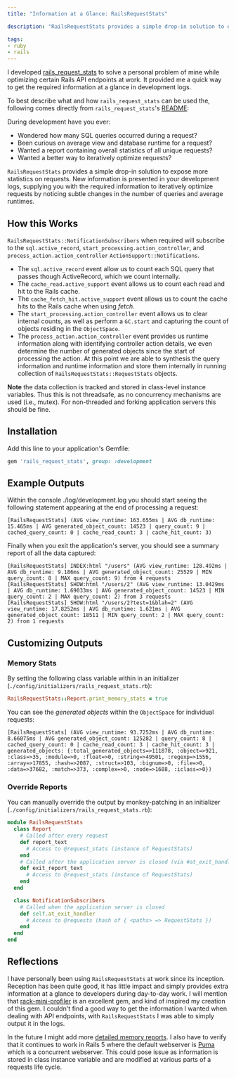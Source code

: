 ```yaml
---
title: "Information at a Glance: RailsRequestStats"

description: "RailsRequestStats provides a simple drop-in solution to expose more statistics on requests. New information is presented in your development logs, supplying you with the required information to iteratively optimize requests by noticing subtle changes in the number of queries and average runtimes."

tags:
- ruby
- rails
---
```


I developed [rails\_request\_stats](https://github.com/kevinjalbert/rails_request_stats) to solve a personal problem of mine while optimizing certain Rails API endpoints at work. It provided me a quick way to get the required information at a glance in development logs.

To best describe what and how `rails_request_stats` can be used the, following comes directly from `rails_request_stats`'s [README](https://github.com/kevinjalbert/rails_request_stats#railsrequeststats):

During development have you ever:

* Wondered how many SQL queries occurred during a request?
* Been curious on average view and database runtime for a request?
* Wanted a report containing overall statistics of all unique requests?
* Wanted a better way to iteratively optimize requests?

`RailsRequestStats` provides a simple drop-in solution to expose more statistics on requests. New information is presented in your development logs, supplying you with the required information to iteratively optimize requests by noticing subtle changes in the number of queries and average runtimes.

## How this Works

`RailsRequestStats::NotificationSubscribers` when required will subscribe to the `sql.active_record`, `start_processing.action_controller`, and `process_action.action_controller` `ActionSupport::Notifications`.

 * The `sql.active_record` event allow us to count each SQL query that passes though ActiveRecord, which we count internally.
 * The `cache_read.active_support` event allows us to count each read and hit to the Rails cache.
 * The `cache_fetch_hit.active_support` event allows us to count the cache hits to the Rails cache when using *fetch*.
 * The `start_processing.action_controller` event allows us to clear internal counts, as well as perform a `GC.start` and capturing the count of objects residing in the `ObjectSpace`.
 * The `process_action.action_controller` event provides us runtime information along with identifying controller action details, we even determine the number of generated objects since the start of processing the action. At this point we are able to synthesis the query information and runtime information and store them internally in running collection of `RailsRequestStats::RequestStats` objects.

**Note** the data collection is tracked and stored in class-level instance variables. Thus this is not threadsafe, as no concurrency mechanisms are used (i.e., mutex). For non-threaded and forking application servers this should be fine.

## Installation

Add this line to your application's Gemfile:

```ruby
gem 'rails_request_stats', group: :development
```

## Example Outputs

Within the console ./log/development.log you should start seeing the following statement appearing at the end of processing a request:

```
[RailsRequestStats] (AVG view_runtime: 163.655ms | AVG db_runtime: 15.465ms | AVG generated_object_count: 14523 | query_count: 9 | cached_query_count: 0 | cache_read_count: 3 | cache_hit_count: 3)
```

Finally when you exit the application's server, you should see a summary report of all the data captured:

```
[RailsRequestStats] INDEX:html "/users" (AVG view_runtime: 128.492ms | AVG db_runtime: 9.186ms | AVG generated_object_count: 25529 | MIN query_count: 8 | MAX query_count: 9) from 4 requests
[RailsRequestStats] SHOW:html "/users/2" (AVG view_runtime: 13.0429ms | AVG db_runtime: 1.69033ms | AVG generated_object_count: 14523 | MIN query_count: 2 | MAX query_count: 2) from 3 requests
[RailsRequestStats] SHOW:html "/users/2?test=1&blah=2" (AVG view_runtime: 17.8252ms | AVG db_runtime: 1.621ms | AVG generated_object_count: 18511 | MIN query_count: 2 | MAX query_count: 2) from 1 requests
```

## Customizing Outputs

### Memory Stats
By setting the following class variable within in an initializer (`./config/initializers/rails_request_stats.rb`):

```ruby
RailsRequestStats::Report.print_memory_stats = true
```

You can see the *generated objects* within the `ObjectSpace` for individual requests:

```
[RailsRequestStats] (AVG view_runtime: 93.7252ms | AVG db_runtime: 8.66075ms | AVG generated_object_count: 125282 | query_count: 8 | cached_query_count: 0 | cache_read_count: 3 | cache_hit_count: 3 | generated_objects: {:total_generated_objects=>111878, :object=>921, :class=>35, :module=>0, :float=>0, :string=>49501, :regexp=>1556, :array=>17855, :hash=>2087, :struct=>103, :bignum=>0, :file=>0, :data=>37682, :match=>373, :complex=>0, :node=>1688, :iclass=>0})
```

### Override Reports

You can manually override the output by monkey-patching in an initializer (`./config/initializers/rails_request_stats.rb`):

```ruby
module RailsRequestStats
  class Report
    # Called after every request
    def report_text
      # Access to @request_stats (instance of RequestStats)
    end
    # Called after the application server is closed (via #at_exit_handler)
    def exit_report_text
      # Access to @request_stats (instance of RequestStats)
    end
  end

  class NotificationSubscribers
    # Called when the application server is closed
    def self.at_exit_handler
      # Access to @requests (hash of { <paths> => RequestStats })
    end
  end
end
```

## Reflections
I have personally been using `RailsRequestStats` at work since its inception. Reception has been quite good, it has little impact and simply provides extra information at a glance to developers during day-to-day work. I will mention that [rack-mini-profiler](https://github.com/MiniProfiler/rack-mini-profiler) is an excellent gem, and kind of inspired my creation of this gem. I couldn't find a good way to get the information I wanted when dealing with API endpoints, with `RailsRequestStats` I was able to simply output it in the logs.

In the future I might add more [detailed memory reports](https://github.com/kevinjalbert/rails_request_stats/issues/4). I also have to verify that it continues to work in Rails 5 where the default webserver is [Puma](http://puma.io/) which is a concurrent webserver. This could pose issue as information is stored in class instance variable and are modified at various parts of a requests life cycle.
